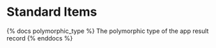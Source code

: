 # Standard Items

{% docs polymorphic_type %}
The polymorphic type of the app result record
{% enddocs %}
